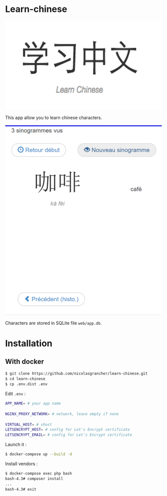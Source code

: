 Learn-chinese
=============
![Lear-chinese logo](logo.png)

This app allow you to learn chinese characters.

![Screenshot from app](screenshot.png)

Characters are stored in SQLite file `web/app.db`.

# Installation

## With docker
```bash
$ git clone https://github.com/nicolasgrancher/learn-chinese.git
$ cd learn-chinese
$ cp .env.dist .env
```

Edit `.env` :
```bash
APP_NAME= # your app name

NGINX_PROXY_NETWORK= # network, leave empty if none

VIRTUAL_HOST= # vhost
LETSENCRYPT_HOST= # config for Let's Encrypt certificate
LETSENCRYPT_EMAIL= # config for Let's Encrypt certificate
```

Launch it :
```bash
$ docker-compose up --build -d
```
Install vendors :
```bash
$ docker-compose exec php bash
bash-4.3# composer install
...
bash-4.3# exit
```
